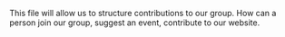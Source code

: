 This file will allow us to structure contributions to our group. 
How can a person join our group, suggest an event, contribute to our website.
